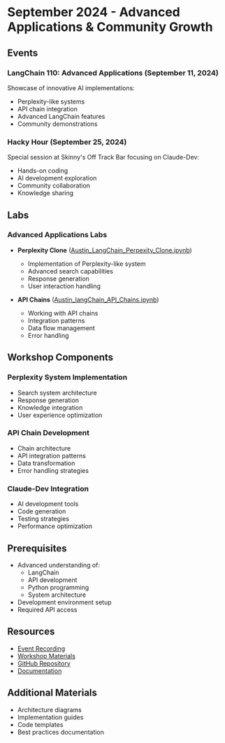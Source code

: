 # September 2024 - Advanced Applications & Community Growth

## Events

### LangChain 110: Advanced Applications (September 11, 2024)
Showcase of innovative AI implementations:
- Perplexity-like systems
- API chain integration
- Advanced LangChain features
- Community demonstrations

### Hacky Hour (September 25, 2024)
Special session at Skinny's Off Track Bar focusing on Claude-Dev:
- Hands-on coding
- AI development exploration
- Community collaboration
- Knowledge sharing

## Labs

### Advanced Applications Labs
- **Perplexity Clone** ([Austin_LangChain_Perpexity_Clone.ipynb](https://github.com/aimug-org/austin_langchain/blob/main/labs/LangChain_110/Austin_LangChain_Perpexity_Clone.ipynb))
  - Implementation of Perplexity-like system
  - Advanced search capabilities
  - Response generation
  - User interaction handling

- **API Chains** ([Austin_langChain_API_Chains.ipynb](https://github.com/aimug-org/austin_langchain/blob/main/labs/LangChain_110/Austin_langChain_API_Chains.ipynb))
  - Working with API chains
  - Integration patterns
  - Data flow management
  - Error handling

## Workshop Components

### Perplexity System Implementation
- Search system architecture
- Response generation
- Knowledge integration
- User experience optimization

### API Chain Development
- Chain architecture
- API integration patterns
- Data transformation
- Error handling strategies

### Claude-Dev Integration
- AI development tools
- Code generation
- Testing strategies
- Performance optimization

## Prerequisites
- Advanced understanding of:
  - LangChain
  - API development
  - Python programming
  - System architecture
- Development environment setup
- Required API access

## Resources
- [Event Recording](https://www.youtube.com/watch?v=YOUR_VIDEO_ID)
- [Workshop Materials](link_to_materials)
- [GitHub Repository](https://github.com/aimug-org/austin_langchain)
- [Documentation](link_to_docs)

## Additional Materials
- Architecture diagrams
- Implementation guides
- Code templates
- Best practices documentation
